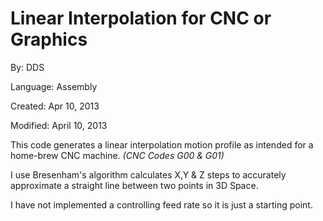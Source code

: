# Linear Interpolation for CNC or Graphics

By: DDS

Language: Assembly

Created: Apr 10, 2013

Modified: April 10, 2013

This code generates a linear interpolation motion profile as intended for a home-brew CNC machine. _(CNC Codes G00 & G01)_

I use Bresenham's algorithm calculates X,Y & Z steps to accurately approximate a straight line between two points in 3D Space.

I have not implemented a controlling feed rate so it is just a starting point.
